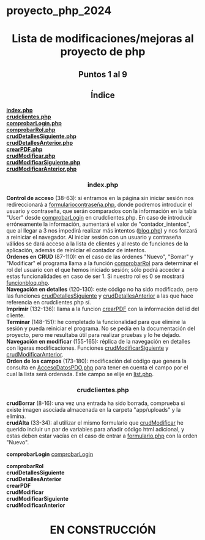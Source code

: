 # proyecto_php_2024

<h1 align="center">Lista de modificaciones/mejoras al proyecto de php</h1>
<h2 align="center">Puntos 1 al 9</h2>

<h2 align="center">Índice</h3>
<p align="left">
<b><a href="#index.php">index.php</a></b><br>
<b><a href="#crudclientes.php">crudclientes.php</a></b><br>
<b><a href="#comprobarLogin.php">comprobarLogin.php</a></b><br>
<b><a href="#comprobarRol.php">comprobarRol.php</a></b><br>
<b><a href="#crudDetallesSiguiente.php">crudDetallesSiguiente.php</a></b><br>
<b><a href="#crudDetallesAnterior.php">crudDetallesAnterior.php</a></b><br>
<b><a href="#crearPDF.php">crearPDF.php</a></b><br>
<b><a href="#crudModificar.php">crudModificar.php</a></b><br>
<b><a href="#crudModificarSiguiente.php">crudModificarSiguiente.php</a></b><br>
<b><a href="#crudModificarAnterior.php">crudModificarAnterior.php</a></b>
</p>

<h3 align="center" id="index.php">index.php</h3>
<p align="left">
<b>Control de acceso</b> (38-63): si entramos en la página sin iniciar sesión nos redireccionará a <a href="#formulariocontraseña.php">formulariocontraseña.php</a>, donde podremos introducir el usuario y contraseña, que serán comparados con la información en la tabla "User" desde <a href="#comprobarLogin">comprobarLogin</a> en crudclientes.php. En caso de introducir erróneamente la información, aumentará el valor de "contador_intentos", que al llegar a 3 nos impedirá realizar más intentos (<a href="#bloq.php">bloq.php</a>) y nos forzará a reiniciar el navegador. Al iniciar sesión con un usuario y contraseña válidos se dará acceso a la lista de clientes y al resto de funciones de la aplicación, además de reiniciar el contador de intentos.
<br>
<b>Órdenes en CRUD</b> (87-110): en el caso de las órdenes "Nuevo", "Borrar" y "Modificar" el programa llama a la función <a href="#comprobarRol">comprobarRol</a> para determinar el rol del usuario con el que hemos iniciado sesión; sólo podrá acceder a estas funcionalidades en caso de ser 1. Si nuestro rol es 0 se mostrará <a href="#funcionbloq.php">funcionbloq.php</a>.
<br>
<b>Navegación en detalles</b> (120-130): este código no ha sido modificado, pero las funciones <a href="#crudDetallesSiguiente">crudDetallesSiguiente</a> y <a href="#crudDetallesAnterior">crudDetallesAnterior</a> a las que hace referencia en crudclientes.php sí.
<br>
<b>Imprimir</b> (132-136): llama a la funcion <a href="#crearPDF">crearPDF</a> con la información del id del cliente.
<br>
<b>Terminar</b> (148-151): he completado la funcionalidad para que elimine la sesión y pueda reiniciar el programa. No se pedía en la documentación del proyecto, pero me resultaba útil para realizar pruebas y lo he dejado.
<br>
<b>Navegación en modificar</b> (155-165): réplica de la navegación en detalles con ligeras modificaciones. Funciones <a href="#crudModificarSiguiente">crudModificarSiguiente</a> y <a href="#crudModificarAnterior">crudModificarAnterior</a>.
<br>
<b>Orden de los campos</b> (173-180): modificación del código que genera la consulta en <a href="#AccesoDatosPDO.php">AccesoDatosPDO.php</a> para tener en cuenta el campo por el cual la lista será ordenada. Este campo se elije en <a href="#list.php">list.php</a>.
</p>

<h3 align="center" id="crudclientes.php">crudclientes.php</h3>
<p align="left">
<b>crudBorrar</b> (8-16): una vez una entrada ha sido borrada, comprueba si existe imagen asociada almacenada en la carpeta "app/uploads" y la elimina.
<br>
<b>crudAlta</b> (33-34): al utilizar el mismo formulario que <a href="#crudModificar">crudModificar</a> he querido incluir un par de variables para añadir código html adicional, y estas deben estar vacías en el caso de entrar a <a href="#formulario.php">formulario.php</a> con la orden "Nuevo".
</p>


<b id="comprobarLogin">comprobarLogin</b>
<a href="#comprobarLogin">comprobarLogin</a>

<b id="comprobarRol">comprobarRol</b>
<br>
<b id="crudDetallesSiguiente">crudDetallesSiguiente</b>
<br>
<b id="crudDetallesAnterior">crudDetallesAnterior</b>
<br>
<b id="crearPDF">crearPDF</b>
<br>
<b id="crudModificar">crudModificar</b>
<br>
<b id="crudModificarSiguiente">crudModificarSiguiente</b>
<br>
<b id="crudModificarAnterior">crudModificarAnterior</b>

<h1 align="center">EN CONSTRUCCIÓN</h1>

